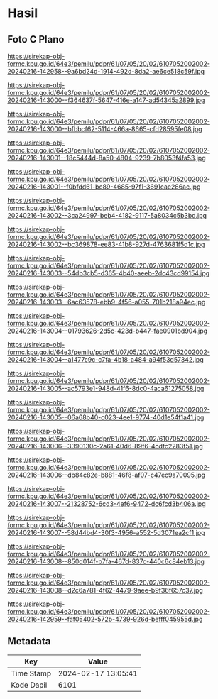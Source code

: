 # Hasil

## Foto C Plano

https://sirekap-obj-formc.kpu.go.id/64e3/pemilu/pdpr/61/07/05/20/02/6107052002002-20240216-142958--9a6bd24d-1914-492d-8da2-ae6ce518c59f.jpg

https://sirekap-obj-formc.kpu.go.id/64e3/pemilu/pdpr/61/07/05/20/02/6107052002002-20240216-143000--f364637f-5647-416e-a147-ad54345a2899.jpg

https://sirekap-obj-formc.kpu.go.id/64e3/pemilu/pdpr/61/07/05/20/02/6107052002002-20240216-143000--bfbbcf62-5114-466a-8665-cfd28595fe08.jpg

https://sirekap-obj-formc.kpu.go.id/64e3/pemilu/pdpr/61/07/05/20/02/6107052002002-20240216-143001--18c5444d-8a50-4804-9239-7b8053f4fa53.jpg

https://sirekap-obj-formc.kpu.go.id/64e3/pemilu/pdpr/61/07/05/20/02/6107052002002-20240216-143001--f0bfdd61-bc89-4685-97f1-3691cae286ac.jpg

https://sirekap-obj-formc.kpu.go.id/64e3/pemilu/pdpr/61/07/05/20/02/6107052002002-20240216-143002--3ca24997-beb4-4182-9117-5a8034c5b3bd.jpg

https://sirekap-obj-formc.kpu.go.id/64e3/pemilu/pdpr/61/07/05/20/02/6107052002002-20240216-143002--bc369878-ee83-41b8-927d-4763681f5d1c.jpg

https://sirekap-obj-formc.kpu.go.id/64e3/pemilu/pdpr/61/07/05/20/02/6107052002002-20240216-143003--54db3cb5-d365-4b40-aeeb-2dc43cd99154.jpg

https://sirekap-obj-formc.kpu.go.id/64e3/pemilu/pdpr/61/07/05/20/02/6107052002002-20240216-143003--6ac63578-ebb9-4f56-a055-701b218a94ec.jpg

https://sirekap-obj-formc.kpu.go.id/64e3/pemilu/pdpr/61/07/05/20/02/6107052002002-20240216-143004--01793626-2d5c-423d-b447-fae0901bd904.jpg

https://sirekap-obj-formc.kpu.go.id/64e3/pemilu/pdpr/61/07/05/20/02/6107052002002-20240216-143004--a1477c9c-c7fa-4b18-a484-a94f53d57342.jpg

https://sirekap-obj-formc.kpu.go.id/64e3/pemilu/pdpr/61/07/05/20/02/6107052002002-20240216-143005--ac5793e1-948d-41f6-8dc0-4aca61275058.jpg

https://sirekap-obj-formc.kpu.go.id/64e3/pemilu/pdpr/61/07/05/20/02/6107052002002-20240216-143005--06a68b40-c023-4ee1-9774-40d1e54f1a41.jpg

https://sirekap-obj-formc.kpu.go.id/64e3/pemilu/pdpr/61/07/05/20/02/6107052002002-20240216-143006--3390130c-2a61-40d6-89f6-4cdfc2283f51.jpg

https://sirekap-obj-formc.kpu.go.id/64e3/pemilu/pdpr/61/07/05/20/02/6107052002002-20240216-143006--db84c82e-b881-46f8-af07-c47ec9a70095.jpg

https://sirekap-obj-formc.kpu.go.id/64e3/pemilu/pdpr/61/07/05/20/02/6107052002002-20240216-143007--21328752-6cd3-4ef6-9472-dc6fcd3b406a.jpg

https://sirekap-obj-formc.kpu.go.id/64e3/pemilu/pdpr/61/07/05/20/02/6107052002002-20240216-143007--58d44bd4-30f3-4956-a552-5d3071ea2cf1.jpg

https://sirekap-obj-formc.kpu.go.id/64e3/pemilu/pdpr/61/07/05/20/02/6107052002002-20240216-143008--850d014f-b7fa-467d-837c-440c6c84eb13.jpg

https://sirekap-obj-formc.kpu.go.id/64e3/pemilu/pdpr/61/07/05/20/02/6107052002002-20240216-143008--d2c6a781-4f62-4479-9aee-b9f36f657c37.jpg

https://sirekap-obj-formc.kpu.go.id/64e3/pemilu/pdpr/61/07/05/20/02/6107052002002-20240216-142959--faf05402-572b-4739-926d-befff045955d.jpg


## Metadata

| Key        | Value               |
| ---------- | ------------------- |
| Time Stamp | 2024-02-17 13:05:41 |
| Kode Dapil | 6101                |



